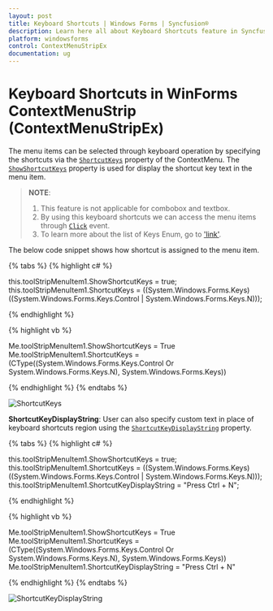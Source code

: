 ```yaml
---
layout: post
title: Keyboard Shortcuts | Windows Forms | Syncfusion®
description: Learn here all about Keyboard Shortcuts feature in Syncfusion® Windows Forms ContextMenuStrip (ContextMenuStripEx) control and more.
platform: windowsforms
control: ContextMenuStripEx
documentation: ug
---
```


# Keyboard Shortcuts in WinForms ContextMenuStrip (ContextMenuStripEx)

The menu items can be selected through keyboard operation by specifying the shortcuts via the [`ShortcutKeys`](https://learn.microsoft.com/en-us/dotnet/api/system.windows.forms.toolstripmenuitem.shortcutkeys?redirectedfrom=MSDN&view=netframework-4.7.2#System_Windows_Forms_ToolStripMenuItem_ShortcutKeys) property of the ContextMenu. The [`ShowShortcutKeys`](https://learn.microsoft.com/en-us/dotnet/api/system.windows.forms.toolstripmenuitem.showshortcutkeys?redirectedfrom=MSDN&view=netframework-4.7.2#System_Windows_Forms_ToolStripMenuItem_ShowShortcutKeys) property is used for display the shortcut key text in the menu item.

>**NOTE**:        
> 1. This feature is not applicable for combobox and textbox.           
> 2. By using this keyboard shortcuts we can access the menu items through [`Click`](https://learn.microsoft.com/en-us/dotnet/api/system.windows.forms.toolstripitem.click?view=netframework-4.7.2) event.
> 3. To learn more about the list of Keys Enum, go to ['link'](https://learn.microsoft.com/en-us/dotnet/api/system.windows.forms.keys?view=windowsdesktop-7.0&viewFallbackFrom=net-5.0).


The below code snippet shows how shortcut is assigned to the menu item.

{% tabs %}
{% highlight c# %}

this.toolStripMenuItem1.ShowShortcutKeys = true;
this.toolStripMenuItem1.ShortcutKeys = ((System.Windows.Forms.Keys)((System.Windows.Forms.Keys.Control | System.Windows.Forms.Keys.N)));

{% endhighlight %}

{% highlight vb %}

Me.toolStripMenuItem1.ShowShortcutKeys = True
Me.toolStripMenuItem1.ShortcutKeys = (CType((System.Windows.Forms.Keys.Control Or System.Windows.Forms.Keys.N), System.Windows.Forms.Keys))

{% endhighlight %}
{% endtabs %}

![ShortcutKeys](Shortcut_Images/Shortcut.png)

**ShortcutKeyDisplayString**: User can also specify custom text in place of keyboard shortcuts region using the [`ShortcutKeyDisplayString`](https://learn.microsoft.com/en-us/dotnet/api/system.windows.forms.toolstripmenuitem.shortcutkeydisplaystring?redirectedfrom=MSDN&view=netframework-4.7.2#System_Windows_Forms_ToolStripMenuItem_ShortcutKeyDisplayString) property.

{% tabs %}
{% highlight c# %}

this.toolStripMenuItem1.ShowShortcutKeys = true;
this.toolStripMenuItem1.ShortcutKeys = ((System.Windows.Forms.Keys)((System.Windows.Forms.Keys.Control | System.Windows.Forms.Keys.N)));
this.toolStripMenuItem1.ShortcutKeyDisplayString = "Press Ctrl + N";

{% endhighlight %}

{% highlight vb %}

Me.toolStripMenuItem1.ShowShortcutKeys = True
Me.toolStripMenuItem1.ShortcutKeys = (CType((System.Windows.Forms.Keys.Control Or System.Windows.Forms.Keys.N), System.Windows.Forms.Keys))
Me.toolStripMenuItem1.ShortcutKeyDisplayString = "Press Ctrl + N"

{% endhighlight %}
{% endtabs %}

![ShortcutKeyDisplayString](Shortcut_Images/Shortcut1.png)

